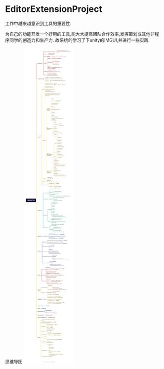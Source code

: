 # EditorExtensionProject
工作中越来越意识到工具的重要性.

为自己的功能开发一个好用的工具,能大大提高团队合作效率,发挥策划或其他非程序同学的创造力和生产力. 故系统的学习了下unity的IMGUI,并进行一些实践

思维导图
![](EditorExtensionProject/Document/编辑器扩展.png)